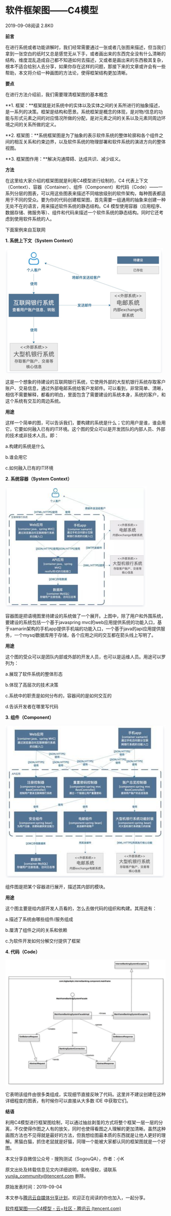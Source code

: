 # 软件框架图——C4模型

2019-09-08阅读 2.8K0

**前言**

在进行系统或者功能讲解时，我们经常需要通过一张或者几张图来描述，但当我们拿到一张空白的纸时又总是感觉无从下手，或者画出来的东西完全没有什么清晰的结构，维度混乱造成自己都不知道如何去描述，又或者是画出来的东西极其复杂，根本不适合给别人去分享，如果你存在这样的问题，那接下来的文章或许会有一些帮助，本文将介绍一种画图的方法论，使得框架结构更加清晰。

**要点**

在进行方法介绍前，我们需要理清框架图的基本概念

**1. 框架：**框架就是对系统中的实体以及实体之间的关系所进行的抽象描述，是一系列的决策。框架是结构和愿景。系统框架是概念的体现，是对物/信息的功能与形式元素之间的对应情况所做的分配，是对元素之间的关系以及元素同周边环境之间的关系所做的定义。

**2. 框架图：**系统框架图是为了抽象的表示软件系统的整体轮廓和各个组件之间的相互关系和约束边界，以及软件系统的物理部署和软件系统的演进方向的整体视图。

**3. 框架图作用：**解决沟通障碍、达成共识、减少歧义。

**方法**

在这里给大家介绍的框架图就是利用C4模型进行绘制的，C4 代表上下文（Context）、容器（Container）、组件（Component）和代码（Code）——一系列分层的图表，可以用这些图表来描述不同缩放级别的软件架构，每种图表都适用于不同的受众。要为你的代码创建框架图，首先需要一组通用的抽象来创建一种无处不在的语言，用来描述软件系统的静态结构。C4 模型使用容器（应用程序、数据存储、微服务等）、组件和代码来描述一个软件系统的静态结构。同时它还考虑到使用软件系统的人。

下面案例来自互联网

**1. 系统上下文（System Context）**

<img src="软件框架图-C4模型.assets/image-20210620165010161.png" alt="image-20210620165010161" style="zoom:50%;" />

这是一个想象的待建设的互联网银行系统，它使用外部的大型机银行系统存取客户账户、交易信息，通过外部电邮系统给客户发邮件。可以看到，非常简单、清晰，相信不需要解释，都看的明白，里面包含了需要建设的系统本身，系统的客户，和这个系统有交互的周边系统。

**用途**

这样一个简单的图，可以告诉我们，要构建的系统是什么；它的用户是谁，谁会用它，它要如何融入已有的IT环境。这个图的受众可以是开发团队的内部人员、外部的技术或非技术人员。即：

a.构建的系统是什么

b.谁会用它

c.如何融入已有的IT环境

**2. 系统容器（System Context）**

<img src="软件框架图-C4模型.assets/image-20210620165139008.png" alt="image-20210620165139008" style="zoom:50%;" />

容器图是把语境图里待建设的系统做了一个展开。上图中，除了用户和外围系统，要建设的系统包括一个基于javaspring mvc的web应用提供系统的功能入口，基于xamarin架构的手机app提供手机端的功能入口，一个基于java的api应用提供服务，一个mysql数据库用于存储，各个应用之间的交互都在箭头线上写明了。

**用途**

这个图的受众可以是团队内部或外部的开发人员，也可以是运维人员。用途可以罗列为：

a.展现了软件系统的整体形态

b.体现了高层次的技术决策

c.系统中的职责是如何分布的，容器间的是如何交互的

d.告诉开发者在哪里写代码

**3. 组件（Component）**

<img src="软件框架图-C4模型.assets/image-20210620165302214.png" alt="image-20210620165302214" style="zoom: 67%;" />

组件图是把某个容器进行展开，描述其内部的模块。

**用途**

这个图主要是给内部开发人员看的，怎么去做代码的组织和构建。其用途有：

a.描述了系统由哪些组件/服务组成

b.厘清了组件之间的关系和依赖

c.为软件开发如何分解交付提供了框架

**4. 代码（Code）**

<img src="软件框架图-C4模型.assets/image-20210620165411278.png" alt="image-20210620165411278" style="zoom:50%;" />

它表明该组件由很多类组成，实现细节直接反映了代码。这里并不建议创建在这种详细程度的图表，有时候你可以直接从大多数 IDE 中获取它们。

**结语**

利用C4模型进行框架图绘制，可以通过抽丝剥茧的方式将整个框架一层一层的分离，不仅使得作图之人有的放矢，同时也使得看图之人理解的更加清晰。虽然这种画图方法也不见得就是最好的方法，但我想绘图最本质的东西就是让他人更好的理解。黑猫白猫，抓住老鼠就是好猫，同理一个能被大家都认同的框架图就是一个好图。







本文分享自微信公众号 - 搜狗测试（SogouQA），作者：小K

原文出处及转载信息见文内详细说明，如有侵权，请联系 yunjia_community@tencent.com 删除。

原始发表时间：2019-09-04

本文参与[腾讯云自媒体分享计划](https://cloud.tencent.com/developer/support-plan)，欢迎正在阅读的你也加入，一起分享。

[软件框架图——C4模型 - 云+社区 - 腾讯云 (tencent.com)](https://cloud.tencent.com/developer/article/1500293)